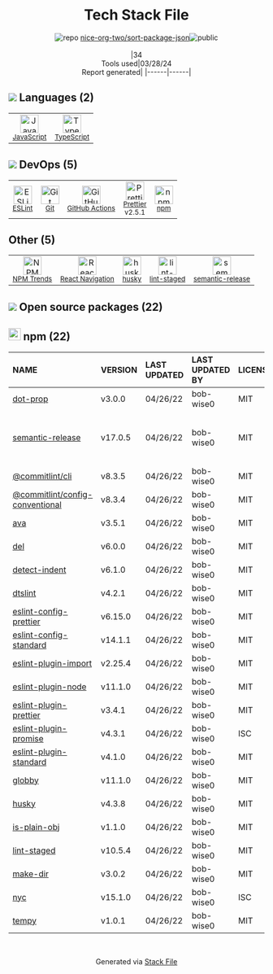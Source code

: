 <!--
&lt;--- Readme.md Snippet without images Start ---&gt;
## Tech Stack
nice-org-two/sort-package-json is built on the following main stack:

- [JavaScript](https://developer.mozilla.org/en-US/docs/Web/JavaScript) – Languages
- [TypeScript](http://www.typescriptlang.org) – Languages
- [ESLint](http://eslint.org/) – Code Review
- [GitHub Actions](https://github.com/features/actions) – Continuous Integration
- [Prettier](https://prettier.io/) – Code Review
- [React Navigation](https://reactnavigation.org/) – Cross-Platform Mobile Tools

Full tech stack [here](/techstack.md)

&lt;--- Readme.md Snippet without images End ---&gt;

&lt;--- Readme.md Snippet with images Start ---&gt;
## Tech Stack
nice-org-two/sort-package-json is built on the following main stack:

- <img width='25' height='25' src='https://img.stackshare.io/service/1209/javascript.jpeg' alt='JavaScript'/> [JavaScript](https://developer.mozilla.org/en-US/docs/Web/JavaScript) – Languages
- <img width='25' height='25' src='https://img.stackshare.io/service/1612/bynNY5dJ.jpg' alt='TypeScript'/> [TypeScript](http://www.typescriptlang.org) – Languages
- <img width='25' height='25' src='https://img.stackshare.io/service/3337/Q4L7Jncy.jpg' alt='ESLint'/> [ESLint](http://eslint.org/) – Code Review
- <img width='25' height='25' src='https://img.stackshare.io/service/11563/actions.png' alt='GitHub Actions'/> [GitHub Actions](https://github.com/features/actions) – Continuous Integration
- <img width='25' height='25' src='https://img.stackshare.io/service/7035/default_66f265943abed56bcdbfca1c866a4261b1fbb063.jpg' alt='Prettier'/> [Prettier](https://prettier.io/) – Code Review
- <img width='25' height='25' src='https://img.stackshare.io/service/6422/react-navigation.png' alt='React Navigation'/> [React Navigation](https://reactnavigation.org/) – Cross-Platform Mobile Tools

Full tech stack [here](/techstack.md)

&lt;--- Readme.md Snippet with images End ---&gt;
-->
<div align="center">

# Tech Stack File
![](https://img.stackshare.io/repo.svg "repo") [nice-org-two/sort-package-json](https://github.com/nice-org-two/sort-package-json)![](https://img.stackshare.io/public_badge.svg "public")
<br/><br/>
|34<br/>Tools used|03/28/24 <br/>Report generated|
|------|------|
</div>

## <img src='https://img.stackshare.io/languages.svg'/> Languages (2)
<table><tr>
  <td align='center'>
  <img width='36' height='36' src='https://img.stackshare.io/service/1209/javascript.jpeg' alt='JavaScript'>
  <br>
  <sub><a href="https://developer.mozilla.org/en-US/docs/Web/JavaScript">JavaScript</a></sub>
  <br>
  <sub></sub>
</td>

<td align='center'>
  <img width='36' height='36' src='https://img.stackshare.io/service/1612/bynNY5dJ.jpg' alt='TypeScript'>
  <br>
  <sub><a href="http://www.typescriptlang.org">TypeScript</a></sub>
  <br>
  <sub></sub>
</td>

</tr>
</table>

## <img src='https://img.stackshare.io/devops.svg'/> DevOps (5)
<table><tr>
  <td align='center'>
  <img width='36' height='36' src='https://img.stackshare.io/service/3337/Q4L7Jncy.jpg' alt='ESLint'>
  <br>
  <sub><a href="http://eslint.org/">ESLint</a></sub>
  <br>
  <sub></sub>
</td>

<td align='center'>
  <img width='36' height='36' src='https://img.stackshare.io/service/1046/git.png' alt='Git'>
  <br>
  <sub><a href="http://git-scm.com/">Git</a></sub>
  <br>
  <sub></sub>
</td>

<td align='center'>
  <img width='36' height='36' src='https://img.stackshare.io/service/11563/actions.png' alt='GitHub Actions'>
  <br>
  <sub><a href="https://github.com/features/actions">GitHub Actions</a></sub>
  <br>
  <sub></sub>
</td>

<td align='center'>
  <img width='36' height='36' src='https://img.stackshare.io/service/7035/default_66f265943abed56bcdbfca1c866a4261b1fbb063.jpg' alt='Prettier'>
  <br>
  <sub><a href="https://prettier.io/">Prettier</a></sub>
  <br>
  <sub>v2.5.1</sub>
</td>

<td align='center'>
  <img width='36' height='36' src='https://img.stackshare.io/service/1120/lejvzrnlpb308aftn31u.png' alt='npm'>
  <br>
  <sub><a href="https://www.npmjs.com/">npm</a></sub>
  <br>
  <sub></sub>
</td>

</tr>
</table>

## Other (5)
<table><tr>
  <td align='center'>
  <img width='36' height='36' src='https://img.stackshare.io/service/12294/empty-logo-square.png' alt='NPM Trends'>
  <br>
  <sub><a href="https://www.npmtrends.com/">NPM Trends</a></sub>
  <br>
  <sub></sub>
</td>

<td align='center'>
  <img width='36' height='36' src='https://img.stackshare.io/service/6422/react-navigation.png' alt='React Navigation'>
  <br>
  <sub><a href="https://reactnavigation.org/">React Navigation</a></sub>
  <br>
  <sub></sub>
</td>

<td align='center'>
  <img width='36' height='36' src='https://img.stackshare.io/service/9527/5502029.jpeg' alt='husky'>
  <br>
  <sub><a href="https://github.com/typicode/husky">husky</a></sub>
  <br>
  <sub></sub>
</td>

<td align='center'>
  <img width='36' height='36' src='https://img.stackshare.io/service/10577/11071.jpeg' alt='lint-staged'>
  <br>
  <sub><a href="https://github.com/okonet/lint-staged">lint-staged</a></sub>
  <br>
  <sub></sub>
</td>

<td align='center'>
  <img width='36' height='36' src='https://img.stackshare.io/service/10156/12867925.png' alt='semantic-release'>
  <br>
  <sub><a href="https://github.com/semantic-release/semantic-release">semantic-release</a></sub>
  <br>
  <sub></sub>
</td>

</tr>
</table>


## <img src='https://img.stackshare.io/group.svg' /> Open source packages (22)</h2>

## <img width='24' height='24' src='https://img.stackshare.io/service/1120/lejvzrnlpb308aftn31u.png'/> npm (22)

|NAME|VERSION|LAST UPDATED|LAST UPDATED BY|LICENSE|VULNERABILITIES|
|:------|:------|:------|:------|:------|:------|
|[dot-prop](https://www.npmjs.com/dot-prop)|v3.0.0|04/26/22|bob-wise0 |MIT|[CVE-2020-8116](https://github.com/advisories/GHSA-ff7x-qrg7-qggm) (High)|
|[semantic-release](https://www.npmjs.com/semantic-release)|v17.0.5|04/26/22|bob-wise0 |MIT|[CVE-2020-26226](https://github.com/advisories/GHSA-r2j6-p67h-q639) (High)<br/>[CVE-2022-31051](https://github.com/advisories/GHSA-x2pg-mjhr-2m5x) (Moderate)|
|[@commitlint/cli](https://www.npmjs.com/@commitlint/cli)|v8.3.5|04/26/22|bob-wise0 |MIT|N/A|
|[@commitlint/config-conventional](https://www.npmjs.com/@commitlint/config-conventional)|v8.3.4|04/26/22|bob-wise0 |MIT|N/A|
|[ava](https://www.npmjs.com/ava)|v3.5.1|04/26/22|bob-wise0 |MIT|N/A|
|[del](https://www.npmjs.com/del)|v6.0.0|04/26/22|bob-wise0 |MIT|N/A|
|[detect-indent](https://www.npmjs.com/detect-indent)|v6.1.0|04/26/22|bob-wise0 |MIT|N/A|
|[dtslint](https://www.npmjs.com/dtslint)|v4.2.1|04/26/22|bob-wise0 |MIT|N/A|
|[eslint-config-prettier](https://www.npmjs.com/eslint-config-prettier)|v6.15.0|04/26/22|bob-wise0 |MIT|N/A|
|[eslint-config-standard](https://www.npmjs.com/eslint-config-standard)|v14.1.1|04/26/22|bob-wise0 |MIT|N/A|
|[eslint-plugin-import](https://www.npmjs.com/eslint-plugin-import)|v2.25.4|04/26/22|bob-wise0 |MIT|N/A|
|[eslint-plugin-node](https://www.npmjs.com/eslint-plugin-node)|v11.1.0|04/26/22|bob-wise0 |MIT|N/A|
|[eslint-plugin-prettier](https://www.npmjs.com/eslint-plugin-prettier)|v3.4.1|04/26/22|bob-wise0 |MIT|N/A|
|[eslint-plugin-promise](https://www.npmjs.com/eslint-plugin-promise)|v4.3.1|04/26/22|bob-wise0 |ISC|N/A|
|[eslint-plugin-standard](https://www.npmjs.com/eslint-plugin-standard)|v4.1.0|04/26/22|bob-wise0 |MIT|N/A|
|[globby](https://www.npmjs.com/globby)|v11.1.0|04/26/22|bob-wise0 |MIT|N/A|
|[husky](https://www.npmjs.com/husky)|v4.3.8|04/26/22|bob-wise0 |MIT|N/A|
|[is-plain-obj](https://www.npmjs.com/is-plain-obj)|v1.1.0|04/26/22|bob-wise0 |MIT|N/A|
|[lint-staged](https://www.npmjs.com/lint-staged)|v10.5.4|04/26/22|bob-wise0 |MIT|N/A|
|[make-dir](https://www.npmjs.com/make-dir)|v3.0.2|04/26/22|bob-wise0 |MIT|N/A|
|[nyc](https://www.npmjs.com/nyc)|v15.1.0|04/26/22|bob-wise0 |ISC|N/A|
|[tempy](https://www.npmjs.com/tempy)|v1.0.1|04/26/22|bob-wise0 |MIT|N/A|

<br/>
<div align='center'>

Generated via [Stack File](https://github.com/marketplace/stack-file)
